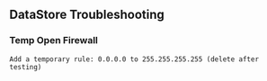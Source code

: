 ## DataStore Troubleshooting

### Temp Open Firewall
```
Add a temporary rule: 0.0.0.0 to 255.255.255.255 (delete after testing)
```

